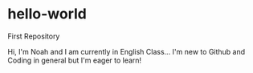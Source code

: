 # hello-world
First Repository

Hi, I'm Noah and I am currently in English Class...
I'm new to Github and Coding in general but I'm eager to learn!

